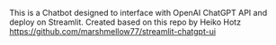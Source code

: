 This is a Chatbot designed to interface with OpenAI ChatGPT API and deploy on Streamlit. Created based on this repo by Heiko Hotz https://github.com/marshmellow77/streamlit-chatgpt-ui